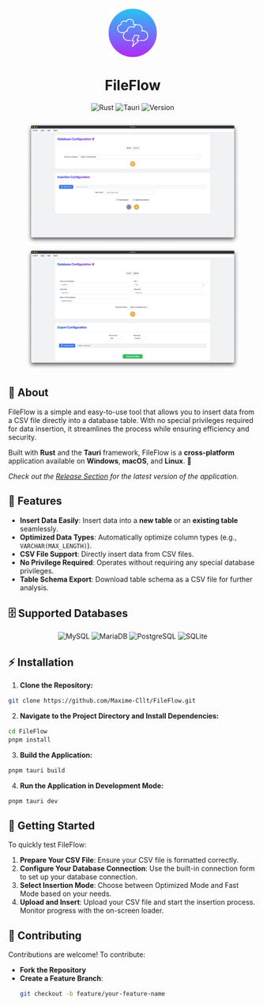 <div align="center">
  <img src="/src-tauri/icons/icon.png" width="100px" height="100px" alt="FileFlow" align="center" />
  <h1>FileFlow</h1>
  <div align="center">
    <img src="https://img.shields.io/badge/Rust-dea584?style=for-the-badge&logo=rust&logoColor=white" alt="Rust" />
    <img src="https://img.shields.io/badge/Tauri-ffc130?style=for-the-badge&logo=tauri&logoColor=white" alt="Tauri" />
    <img src="https://img.shields.io/badge/Version-1.0.3-7073f6?style=for-the-badge" alt="Version" />
  </div>
</div>

<div align="center" style="margin-top: 20px">
  <img src="/assets/Insert.png" alt="FileFlow Insert Mode" height="250px" width="auto" />
  <img src="/assets/Download.png" alt="FileFlow Download Mode" height="250px" width="auto" />
</div>

## 📖 About

FileFlow is a simple and easy-to-use tool that allows you to insert data from a CSV file directly into a database table.
With no special privileges required for data insertion, it streamlines the process while ensuring efficiency and
security.

Built with **Rust** and the **Tauri** framework, FileFlow is a **cross-platform** application available on **Windows**,
**macOS**, and **Linux**. 🚀

_Check out the [Release Section](#release) for the latest version of the application._

## 🌟 Features

- **Insert Data Easily**: Insert data into a **new table** or an **existing table** seamlessly.
- **Optimized Data Types**: Automatically optimize column types (e.g., `VARCHAR(MAX_LENGTH)`).
- **CSV File Support**: Directly insert data from CSV files.
- **No Privilege Required**: Operates without requiring any special database privileges.
- **Table Schema Export**: Download table schema as a CSV file for further analysis.

## 🗄️ Supported Databases

<div align="center">
  <img src="https://img.shields.io/badge/MySQL-00758F?style=for-the-badge&logo=mysql&logoColor=white" alt="MySQL" />
  <img src="https://img.shields.io/badge/MariaDB-003545?style=for-the-badge&logo=mariadb&logoColor=white" alt="MariaDB" />
  <img src="https://img.shields.io/badge/PostgreSQL-336791?style=for-the-badge&logo=postgresql&logoColor=white" alt="PostgreSQL" />
  <img src="https://img.shields.io/badge/SQLite-003B57?style=for-the-badge&logo=sqlite&logoColor=white" alt="SQLite" />
</div>

## ⚡ Installation

1. **Clone the Repository:**

```bash
git clone https://github.com/Maxime-Cllt/FileFlow.git
```

2. **Navigate to the Project Directory and Install Dependencies:**

```bash
cd FileFlow
pnpm install
```

3. **Build the Application:**

```bash
pnpm tauri build
```

4. **Run the Application in Development Mode:**

```bash
pnpm tauri dev
```

## 🚀 Getting Started

To quickly test FileFlow:

1. **Prepare Your CSV File**: Ensure your CSV file is formatted correctly.
2. **Configure Your Database Connection**: Use the built-in connection form to set up your database connection.
3. **Select Insertion Mode**: Choose between Optimized Mode and Fast Mode based on your needs.
4. **Upload and Insert**: Upload your CSV file and start the insertion process. Monitor progress with the on-screen
   loader.

## 🤝 Contributing

Contributions are welcome! To contribute:

- **Fork the Repository**
- **Create a Feature Branch**:
  ```bash
  git checkout -b feature/your-feature-name

